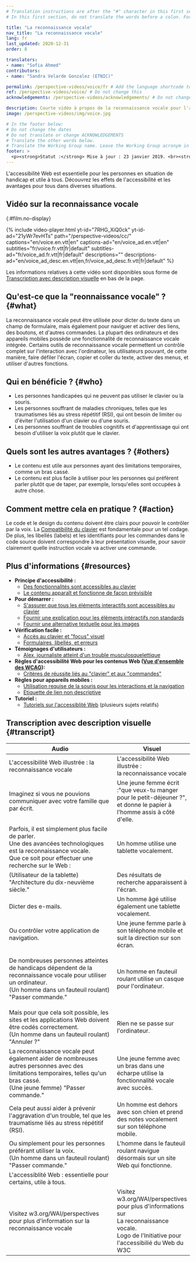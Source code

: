```yaml
---
# Translation instructions are after the "#" character in this first section. They are comments that do not show up in the web page. You do not need to translate the instructions after "#".
# In this first section, do not translate the words before a colon. For example, do not translate "title:". Do translate the text after "title:"

title: "La reconnaissance vocale"
nav_title: "La reconnaissance vocale"
lang: fr
last_updated: 2020-12-31
order: 8

translators:
- name: "Sofia Ahmed"
contributors:
- name: "Sandra Velarde Gonzalez (ETNIC)"

permalink: /perspective-videos/voice/fr # Add the language shortcode to the end, with no slash at the end. For example /path/to/file/fr
ref: /perspective-videos/voice/ # Do not change this
acknowledgements: /perspective-videos/acknowledgements/ # Do not change this

description: Courte vidéo à propos de la reconnaissance vocale pour l'accessibilité Web - de quoi s'agit-il, qui en bénéficie, et comment mettre cela en pratique.
image: /perspective-videos/img/voice.jpg

# In the footer below:
# Do not change the dates
# Do not translate or change ACKNOWLEDGEMENTS
# Translate the other words below.
# Translate the Working Group name. Leave the Working Group acronym in English.
footer: >
  <p><strong>Statut :</strong> Mise à jour : 23 janvier 2019. <br><strong>Rédacteur et chef du projet :</strong> <a href="https://www.w3.org/People/shadi">Shadi Abou-Zahra</a>. Développé par le <a href="https://www.w3.org/WAI/EO/">Groupe de travail Éducation et Promotion</a> avec le soutien du projet <a href="https://www.w3.org/WAI/DEV/">WAI-DEV</a> financé par la Commission européenne (CE) ACKNOWLEDGEMENTS.</p>
---
```


L'accessibilité Web est essentielle pour les personnes en situation de handicap et utile à tous. Découvrez les effets de l'accessibilité et les avantages pour tous dans diverses situations.


## Vidéo sur la reconnaissance vocale
{:#film.no-display}

{% include video-player.html
    yt-id="7RHG_XiQ0ck"
    yt-id-ad="21yWr7evHTs"
    path="/perspective-videos/cc/"
    captions="en/voice.en.vtt|en"
    captions-ad="en/voice_ad.en.vtt|en"
    subtitles="fr/voice.fr.vtt|fr|default"
    subtitles-ad="fr/voice_ad.fr.vtt|fr|default"
    descriptions=""
    descriptions-ad="en/voice_ad_desc.en.vtt|en,fr/voice_ad_desc.fr.vtt|fr|default"
%}

Les informations relatives à cette vidéo sont disponibles sous forme de [Transcription avec description visuelle](#transcript) en bas de la page.

Qu'est-ce que la "reonnaissance vocale" ? {#what}
----------------------------

La reconnaissance vocale peut être utilisée pour dicter du texte dans un champ de formulaire, mais également pour naviguer et activer des liens, des boutons, et d'autres commandes. La plupart des ordinateurs et des appareils mobiles possède une fonctionnalité de reconnaissance vocale intégrée. Certains outils de reconnaissance vocale permettent un contrôle complet sur l'interaction avec l'ordinateur, les utilisateurs pouvant, de cette manière, faire défiler l'écran, copier et coller du texte, activer des menus, et utiliser d'autres fonctions.

Qui en bénéficie ? {#who}
----------------------------

-   Les personnes handicapées qui ne peuvent pas utiliser le clavier ou la souris.
-   Les personnes souffrant de maladies chroniques, telles que les traumatismes liés au stress répétitif (RSI), qui ont besoin de limiter ou d'éviter l'utilisation d'un clavier ou d'une souris.
-   Les personnes souffrant de troubles cognitifs et d'apprentissage qui ont besoin d'utiliser la voix plutôt que le clavier.

Quels sont les autres avantages ? {#others}
---------------------------------

-   Le contenu est utile aux personnes ayant des limitations temporaires, comme un bras cassé.
-   Le contenu est plus facile à utiliser pour les personnes qui préfèrent parler plutôt que de taper, par exemple, lorsqu'elles sont occupées à autre chose.

Comment mettre cela en pratique ? {#action}
--------------------------------------

Le code et le design du contenu doivent être clairs pour pouvoir le contrôler par la voix. La [Compatibilité du clavier](/perspective-videos/keyboard/) est fondamentale pour un tel codage. De plus, les libellés (labels) et les identifiants pour les commandes dans le code source doivent correspondre à leur présentation visuelle, pour savoir clairement quelle instruction vocale va activer une commande.

Plus d'informations {#resources}
----------

-   **Principe d'accessibilité :**
    -   [Des fonctionnalités sont accessibles au clavier](/fundamentals/accessibility-principles/#keyboard) 
    -   [Le contenu apparaît et fonctionne de façon prévisible](/fundamentals/accessibility-principles/#predictable)
-   **Pour démarrer :**
    -   [S'assurer que tous les éléments interactifs sont accessibles au clavier](/tips/developing/#ensure-that-all-interactive-elements-are-keyboard-accessible) 
    -   [Fournir une explication pour les éléments intéractifs non standards](/tips/developing/#provide-meaning-for-non-standard-interactive-elements) 
    -   [Fournir une alternative textuelle pour les images](/tips/designing/#include-image-and-media-alternatives-in-your-design) 
-   **Vérification facile :**
    -   [Accès au clavier et "focus" visuel](/test-evaluate/preliminary/#interaction) 
    -   [Formulaires, libellés, et erreurs](/test-evaluate/preliminary/#forms)
-   **Témoignages d'utilisateurs :**
    -   [Alex, journaliste atteint d'un trouble musculosquelettique](/people-use-web/user-stories/#reporter)
-   **Règles d'accessibilité Web pour les contenus Web ([Vue d'ensemble des WCAG](/standards-guidelines/wcag/)):**
    -   [Critères de réussite liés au "clavier" et aux "commandes"](https://www.w3.org/WAI/WCAG21/quickref/?tags=keyboard%2Ccontrols) 
-   **Règles pour appareils mobiles :**
    -   [Utilisation requise de la souris pour les interactions et la navigation](/standards-guidelines/shared-experiences/#mouse) 
    -   [Etiquette de lien non descriptive](/standards-guidelines/shared-experiences/#link-label)
-   **Tutoriel :**
    -   [Tutoriels sur l'accessiblité Web](https://www.w3.org/WAI/tutorials/)
        (plusieurs sujets relatifs)

## Transcription avec description visuelle {#transcript}

<table>
  <thead>
    <tr>
      <th width="65%">Audio</th>
      <th>Visuel</th>
    </tr>
  </thead>
  <tbody>
    <tr>
      <td>L'accessibilité Web illustrée : la reconnaissance vocale</td>
      <td>L'accessibilité Web illustrée :<br>
        la reconnaissance vocale</td>
    </tr>
    <tr>
      <td>Imaginez si vous ne pouvions communiquer avec votre famille que par écrit.<br></td>
      <td>Une jeune femme écrit :&quot;que veux-tu manger pour le petit-déjeuner ?&quot;, et donne le papier à l'homme assis à côté d'elle.<br></td>
    </tr>
    <tr>
      <td>Parfois, il est simplement plus facile de parler.<br>
        Une des avancées technologiques est la reconnaissance vocale.<br>
        Que ce soit pour effectuer une recherche sur le Web :</td>
      <td>Un homme utilise une tablette vocalement.</td>
    </tr>
    <tr>
      <td>(Utilisateur de la tablette) &quot;Architecture du dix-neuvième siècle.&quot;</td>
      <td>Des résultats de recherche apparaissent à l'écran.</td>
    </tr>
    <tr>
      <td>Dicter des e-mails.</td>
      <td>Un homme âgé utilise également une tablette vocalement.</td>
    </tr>
    <tr>
      <td>Ou contrôler votre application de navigation.</td>
      <td>Une jeune femme parle à son téléphone mobile et suit la direction sur son écran.</td>
    </tr>
    <tr>
      <td><p>De nombreuses personnes atteintes de handicaps dépendent de la reconnaissance vocale pour utiliser un ordinateur.<br>
          (Un homme dans un fauteuil roulant) &quot;Passer commande.&quot;<br>
        </p></td>
      <td>Un homme en fauteuil roulant utilise un casque pour l'ordinateur.</td>
    </tr>
    <tr>
      <td>Mais pour que cela soit possible, les sites et les applications Web doivent être codés correctement.<br>
(Un homme dans un fauteuil roulant)                     &quot;Annuler ?&quot;</td>
      <td>Rien ne se passe sur l'ordinateur.</td>
    </tr>
    <tr>
      <td> La reconnaissance vocale peut également aider de nombreuses autres personnes avec des limitations temporaires, telles qu'un bras cassé.<br>
(Une jeune femme)                     &quot;Passer commande.&quot;</td>
      <td>Une jeune femme avec un bras dans une écharpe utilise la fonctionnalité vocale avec succès.</td>
    </tr>
    <tr>
      <td>Cela peut aussi aider à prévenir l'aggravation d'un trouble, tel que les traumatisme liés au stress répétitif (RSI).</td>
      <td>Un homme est dehors avec son chien et prend des notes vocalement sur son téléphone mobile.</td>
    </tr>
    <tr>
      <td>Ou simplement pour les personnes préférant utiliser la voix.<br>
        (Un homme dans un fauteuil roulant) &quot;Passer commande.&quot;</td>
      <td>L'homme dans le fauteuil roulant navigue désormais sur un site Web qui fonctionne.</td>
    </tr>
    <tr>
      <td>L'accessiblité Web : essentielle pour certains, utile à tous.</td>
      <td>&nbsp;</td>
    </tr>
    <tr>
      <td>Visitez w3.org/WAI/perspectives pour plus d'information sur la reconnaissance vocale</td>
      <td>Visitez<br>
        w3.org/WAI/perspectives<br>
        pour plus d'informations sur<br>
        La reconnaissance vocale. <br>
        Logo de l'Initiative pour l'accessibilié du Web du W3C</td>
    </tr>
  </tbody>
</table>
